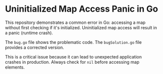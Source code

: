 # Uninitialized Map Access Panic in Go

This repository demonstrates a common error in Go: accessing a map without first checking if it's initialized.  Uninitialized map access will result in a panic (runtime crash).

The `bug.go` file shows the problematic code.  The `bugSolution.go` file provides a corrected version.

This is a critical issue because it can lead to unexpected application crashes in production. Always check for `nil` before accessing map elements.